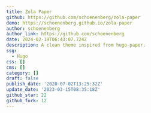 ```yaml
---
title: Zola Paper
github: https://github.com/schoenenberg/zola-paper
demo: https://schoenenberg.github.io/zola-paper
author: schoenenberg
author_link: https://github.com/schoenenberg
date: 2024-02-19T06:43:07.724Z
description: A clean theme inspired from hugo-paper.
ssg:
  - Hugo
css: []
cms: []
category: []
draft: false
publish_date: '2020-07-02T13:25:32Z'
update_date: '2023-03-15T08:35:18Z'
github_star: 22
github_fork: 12
---
```

